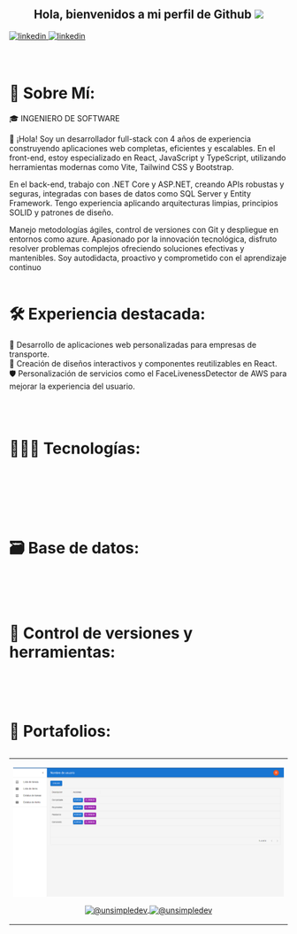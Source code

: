 
<div align="center">
  <h2> Hola, bienvenidos a mi perfil de Github <img src="https://github.com/abdoachhoubi/abdoachhoubi/blob/main/gifs/Hi.gif" width="30"></h2>
</div>

<div>
  <a href="https://linkedin.com/in/juan-sebastian-quiroz-soto" target="_blank">
    <img src=https://img.shields.io/badge/linkedin-%2300acee.svg?color=1DA1F2&style=for-the-badge&logo=linkedin&logoColor=white alt=linkedin style="margin-bottom: 5px;" />
  </a>
 <a href="https://wa.me/573147961800" target="_blank">
    <img src=https://img.shields.io/badge/whatsapp-239120?style=for-the-badge&logo=whatsapp&logoColor=white alt=linkedin style="margin-bottom: 5px;"/>
  </a>
</div>

</br>
</br>

# 💫 Sobre Mí:
<P>🎓 INGENIERO DE SOFTWARE </P>

👋 ¡Hola! Soy un desarrollador full-stack con 4 años de experiencia construyendo aplicaciones web completas, eficientes y escalables. En el front-end, estoy especializado en React, JavaScript y TypeScript, utilizando herramientas modernas como Vite, Tailwind CSS y Bootstrap.

En el back-end, trabajo con .NET Core y ASP.NET, creando APIs robustas y seguras, integradas con bases de datos como SQL Server y Entity Framework. Tengo experiencia aplicando arquitecturas limpias, principios SOLID y patrones de diseño.

Manejo metodologías ágiles, control de versiones con Git y despliegue en entornos como azure. Apasionado por la innovación tecnológica, disfruto resolver problemas complejos ofreciendo soluciones efectivas y mantenibles. Soy autodidacta, proactivo y comprometido con el aprendizaje continuo
</br>
</br>

# 🛠️ Experiencia destacada: </br>
🌟 Desarrollo de aplicaciones web personalizadas para empresas de transporte. </br>
🎨 Creación de diseños interactivos y componentes reutilizables en React. </br>
🛡️ Personalización de servicios como el FaceLivenessDetector de AWS para mejorar la experiencia del usuario.
<!-- 📦 Implementación de sistemas de ventas y herramientas para la mejora institucional. </br> -->
</br>
</br>

# 👨🏻‍💻 Tecnologías: </br>
<div>
  <img src="https://skillicons.dev/icons?i=react,express,net" alt="" />
</div>
<div>
  <img src="https://skillicons.dev/icons?i=javascript,typescript,html,css,cs" alt="" />
</div>
<div>
 <img src="https://skillicons.dev/icons?i=bootstrap,materialui,tailwind" alt="" />
</div>
<br/>
<br/>

# 🗃 Base de datos: </br>
<div>
  <img src="https://skillicons.dev/icons?i=mongodb,redis,sqlserver" alt="" />
</div>
<br/>
<br/>

# 🧰 Control de versiones y herramientas: </br>
<div>
  <img src="https://skillicons.dev/icons?i=git,github,postman,jest" alt="" />
</div>
<br/>
<br/>

# 🎨 Portafolios: </br>
  <table align="left">
    <tr border="none">
    
  <td width="25%" align="center">
    <p align="center">
     <a href="https://to-do-list-u3cw.onrender.com/" title="Go to Source">
        <img align="center" width=100% src="./assets/img-todolist.png" alt="VIDEO" />
     </a>
    </p>
    <p align="center">
        <a href="https://backtestone-beaxdtbwf6bsgtgn.canadacentral-01.azurewebsites.net/swagger/index.html" target="blank">
          <img align="center" src="https://img.shields.io/badge/url-FF0000?style=for-the-badge&logoColor=white" alt="@unsimpledev" />
        </a>
        <a href="https://backtestone-beaxdtbwf6bsgtgn.canadacentral-01.azurewebsites.net/swagger/index.html" target="blank">
          <img align="center" src="https://img.shields.io/badge/GitHub-100000?style=for-the-badge&logo=github&logoColor=white" alt="@unsimpledev"/>
        </a>
    </p>       
  </td>

  </tr>
  </table>
</br>
</br>

<!-- 
# 🏆 Certificaciones: </br>
</br>
</br>
--->
